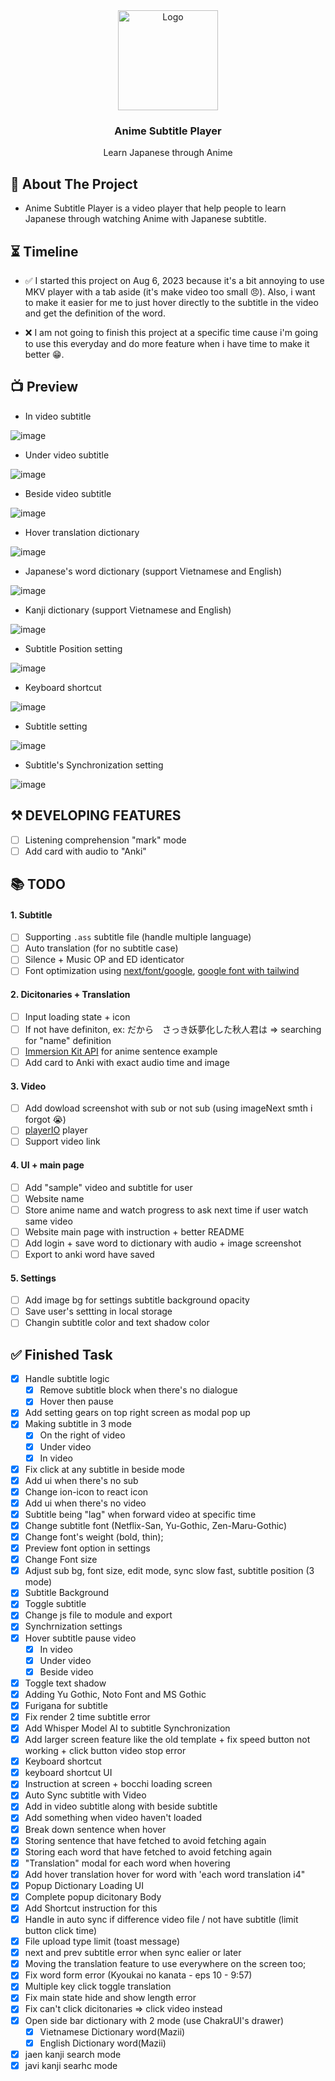 <div align="center">
  <a href="https://github.com/LostArrows27/anime-subtitle-player">
    <img src="https://i.pinimg.com/736x/0a/77/ab/0a77ab9b741887432031c9d0670ac3f3.jpg" alt="Logo" width="160" height="160">
  </a>
  <h3>Anime Subtitle Player</h3>
<div>Learn Japanese through Anime</div>
</div>

## 💬 About The Project

- Anime Subtitle Player is a video player that help people to learn Japanese through watching Anime with Japanese subtitle.

## ⏳ Timeline

- ✅ I started this project on Aug 6, 2023 because it's a bit annoying to use MKV player with a tab aside (it's make video too small 😠). Also, i want to make it easier for me to just hover directly to the subtitle in the video and get the definition of the word.

- ❌ I am not going to finish this project at a specific time cause i'm going to use this everyday and do more feature when i have time to make it better 😁.

## 📺 Preview

- In video subtitle

![image](https://github.com/LostArrows27/anime-subtitle-player/assets/97510841/840d8c55-337e-46c7-bd0a-47d3f66d8e98)

- Under video subtitle

![image](https://github.com/LostArrows27/anime-subtitle-player/assets/97510841/2face80e-c5e9-4305-b367-e4ddcfcf2562)

- Beside video subtitle

![image](https://github.com/LostArrows27/anime-subtitle-player/assets/97510841/c3c0b11a-252e-4804-8518-5783acb93048)

- Hover translation dictionary

![image](https://github.com/LostArrows27/anime-subtitle-player/assets/97510841/463ac839-f794-4b76-9364-e38df8d51504)

- Japanese's word dictionary (support Vietnamese and English)

![ image](https://github.com/LostArrows27/anime-subtitle-player/assets/97510841/42ea249c-e8cc-4505-a131-a1489a242d68)

- Kanji dictionary (support Vietnamese and English)

![image](https://github.com/LostArrows27/anime-subtitle-player/assets/97510841/e99c487d-4242-4dc3-949e-94f454f795ca)

- Subtitle Position setting

![image](https://github.com/LostArrows27/anime-subtitle-player/assets/97510841/b419c179-f719-4d81-bc09-a2f10285bf0f)

- Keyboard shortcut

![image](https://github.com/LostArrows27/anime-subtitle-player/assets/97510841/d55d924b-43c6-4075-b33d-cd2b43e56ff4)

- Subtitle setting

![image](https://github.com/LostArrows27/anime-subtitle-player/assets/97510841/d8ac54eb-3ea1-435c-8769-8c6d0acffeca)

- Subtitle's Synchronization setting

![image](https://github.com/LostArrows27/anime-subtitle-player/assets/97510841/fda15a7a-31fa-4ed9-bbe7-aefc90de110a)

## ⚒️ DEVELOPING FEATURES

- [ ] Listening comprehension "mark" mode
- [ ] Add card with audio to "Anki"  

## 📚 TODO

#### 1. Subtitle

- [ ] Supporting `.ass` subtitle file (handle multiple language)
- [ ] Auto translation (for no subtitle case)
- [ ] Silence + Music OP and ED identicator
- [ ] Font optimization using [next/font/google](https://www.youtube.com/watch?v=L8_98i_bMMA), [google font with tailwind](https://www.youtube.com/watch?v=VVRskhA2rug)

#### 2. Dicitonaries + Translation

- [ ] Input loading state + icon
- [ ] If not have definiton, ex: だから　さっき妖夢化した秋人君は => searching for "name" definition
- [ ] [Immersion Kit API](https://docs.immersionkit.com/public%20api/search) for anime sentence example
- [ ] Add card to Anki with exact audio time and image

#### 3. Video

- [ ] Add dowload screenshot with sub or not sub (using imageNext smth i forgot 😭)
- [ ] [playerIO](https://plyr.io/) player
- [ ] Support video link

#### 4. UI + main page

- [ ] Add "sample" video and subtitle for user
- [ ] Website name
- [ ] Store anime name and watch progress to ask next time if user watch same video
- [ ] Website main page with instruction + better README
- [ ] Add login + save word to dictionary with audio + image screenshot
- [ ] Export to anki word have saved

#### 5. Settings

- [ ] Add image bg for settings subtitle background opacity
- [ ] Save user's settting in local storage
- [ ] Changin subtitle color and text shadow color

## ✅ Finished Task

- [x] Handle subtitle logic
  - [x] Remove subtitle block when there's no dialogue
  - [x] Hover then pause
- [x] Add setting gears on top right screen as modal pop up
- [x] Making subtitle in 3 mode
  - [x] On the right of video
  - [x] Under video
  - [x] In video
- [x] Fix click at any subtitle in beside mode
- [x] Add ui when there's no sub
- [x] Change ion-icon to react icon
- [x] Add ui when there's no video
- [x] Subtitle being "lag" when forward video at specific time
- [x] Change subtitle font (Netflix-San, Yu-Gothic, Zen-Maru-Gothic)
- [x] Change font's weight (bold, thin);
- [x] Preview font option in settings
- [x] Change Font size
- [x] Adjust sub bg, font size, edit mode, sync slow fast, subtitle position (3 mode)
- [x] Subtitle Background
- [x] Toggle subtitle
- [x] Change js file to module and export
- [x] Synchrnization settings
- [x] Hover subtitle pause video
  - [x] In video
  - [x] Under video
  - [x] Beside video
- [x] Toggle text shadow
- [x] Adding Yu Gothic, Noto Font and MS Gothic
- [x] Furigana for subtitle
- [x] Fix render 2 time subtitle error
- [x] Add Whisper Model AI to subtitle Synchronization
- [x] Add larger screen feature like the old template + fix speed button not working + click button video stop error
- [x] Keyboard shortcut
- [x] keyboard shortcut UI
- [x] Instruction at screen + bocchi loading screen
- [x] Auto Sync subtitle with Video
- [x] Add in video subtitle along with beside subtitle
- [x] Add something when video haven't loaded
- [x] Break down sentence when hover
- [x] Storing sentence that have fetched to avoid fetching again
- [x] Storing each word that have fetched to avoid fetching again
- [x] "Translation" modal for each word when hovering
- [x] Add hover translation hover for word with 'each word translation i4"
- [x] Popup Dictionary Loading UI
- [x] Complete popup dicitonary Body
- [x] Add Shortcut instruction for this
- [x] Handle in auto sync if difference video file / not have subtitle (limit button click time)
- [x] File upload type limit (toast message)
- [x] next and prev subtitle error when sync ealier or later
- [x] Moving the translation feature to use everywhere on the screen too;
- [x] Fix word form error (Kyoukai no kanata - eps 10 - 9:57)
- [x] Multiple key click toggle translation
- [x] Fix main state hide and show length error
- [x] Fix can't click dicitonaries => click video instead
- [x] Open side bar dictionary with 2 mode (use ChakraUI's drawer)
  - [x] Vietnamese Dictionary word(Mazii)
  - [x] English Dictionary word(Mazii)
- [x] jaen kanji search mode
- [x] javi kanji searhc mode
